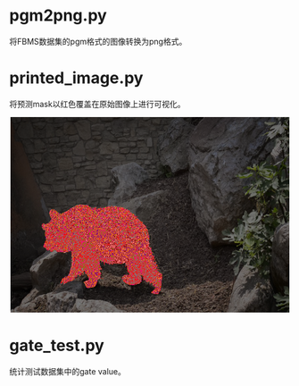 # pgm2png.py

将FBMS数据集的pgm格式的图像转换为png格式。

# printed_image.py

将预测mask以红色覆盖在原始图像上进行可视化。

<div  align="center"> 
<img src="bear/00000.png" width = "500" height = "350" />
</div>

# gate_test.py

统计测试数据集中的gate value。


